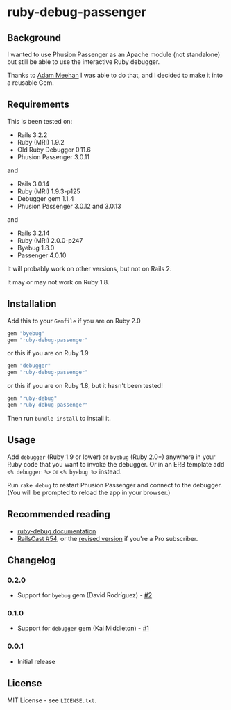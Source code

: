 # ruby-debug-passenger

## Background
I wanted to use Phusion Passenger as an Apache module (not standalone) but still
be able to use the interactive Ruby debugger.

Thanks to
[Adam Meehan](http://duckpunching.com/passenger-mod_rails-for-development-now-with-debugger)
I was able to do that, and I decided to make it into a reusable Gem.

## Requirements
This is been tested on:

* Rails 3.2.2
* Ruby (MRI) 1.9.2
* Old Ruby Debugger 0.11.6
* Phusion Passenger 3.0.11

and

* Rails 3.0.14
* Ruby (MRI) 1.9.3-p125
* Debugger gem 1.1.4
* Phusion Passenger 3.0.12 and 3.0.13

and

* Rails 3.2.14
* Ruby (MRI) 2.0.0-p247
* Byebug 1.8.0
* Passenger 4.0.10

It will probably work on other versions, but not on Rails 2.

It may or may not work on Ruby 1.8.

## Installation
Add this to your `Gemfile` if you are on Ruby 2.0

```ruby
gem "byebug"
gem "ruby-debug-passenger"
```

or this if you are on Ruby 1.9

```ruby
gem "debugger"
gem "ruby-debug-passenger"
```

or this if you are on Ruby 1.8, but it hasn't been tested!

```ruby
gem "ruby-debug"
gem "ruby-debug-passenger"
```

Then run `bundle install` to install it.

## Usage
Add `debugger` (Ruby 1.9 or lower) or `byebug` (Ruby 2.0+) anywhere
in your Ruby code that you want to invoke the debugger. Or in an ERB template
add `<% debugger %>` or `<% byebug %>` instead.

Run `rake debug` to restart Phusion Passenger and connect to the debugger. (You
will be prompted to reload the app in your browser.)

## Recommended reading
* [ruby-debug documentation](http://bashdb.sourceforge.net/ruby-debug.html)
* [RailsCast #54](http://railscasts.com/episodes/54-debugging-with-ruby-debug),
  or the [revised version](http://railscasts.com/episodes/54-debugging-ruby-revised)
  if you're a Pro subscriber.

## Changelog
### 0.2.0
* Support for `byebug` gem (David Rodríguez) - [#2](https://github.com/davejamesmiller/ruby-debug-passenger/pull/2)

### 0.1.0
* Support for `debugger` gem (Kai Middleton) - [#1](https://github.com/davejamesmiller/ruby-debug-passenger/pull/1)

### 0.0.1
* Initial release

## License
MIT License - see `LICENSE.txt`.
